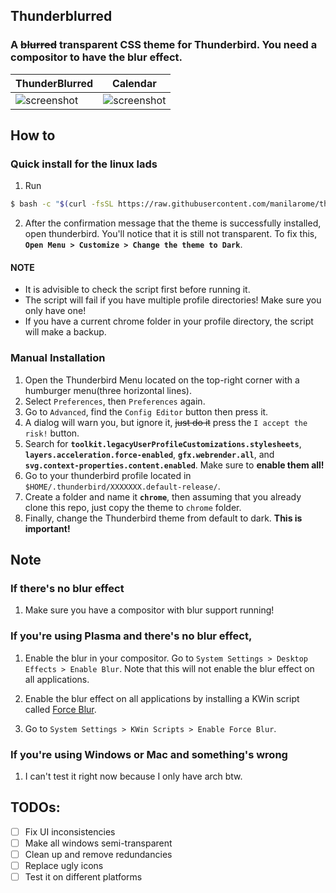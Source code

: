 ## Thunderblurred

### A ~~blurred~~ transparent CSS theme for Thunderbird. You need a compositor to have the blur effect.


| ThunderBlurred | Calendar |
| --- | --- |
| ![screenshot](images/mainwindow.png) | ![screenshot](images/calendar.png) |


## How to

### Quick install for the linux lads

1. Run
  
  ```bash
  $ bash -c "$(curl -fsSL https://raw.githubusercontent.com/manilarome/thunderblurred/master/install.sh)"
  ```

2. After the confirmation message that the theme is successfully installed, open thunderbird. You'll notice that it is still not transparent. To fix this, **`Open Menu > Customize > Change the theme to Dark`**.

#### NOTE

+ It is advisible to check the script first before running it.
+ The script will fail if you have multiple profile directories! Make sure you only have one!
+ If you have a current chrome folder in your profile directory, the script will make a backup.


### Manual Installation

1. Open the Thunderbird Menu located on the top-right corner with a humburger menu(three horizontal lines).
2. Select `Preferences`, then `Preferences` again.
3. Go to `Advanced`, find the `Config Editor` button then press it.
4. A dialog will warn you, but ignore it, ~~just do it~~ press the `I accept the risk!` button.
5. Search for **`toolkit.legacyUserProfileCustomizations.stylesheets`**, **`layers.acceleration.force-enabled`**, **`gfx.webrender.all`**, and **`svg.context-properties.content.enabled`**. Make sure to **enable them all!**
6. Go to your thunderbird profile located in `$HOME/.thunderbird/XXXXXXX.default-release/`.
7. Create a folder and name it **`chrome`**, then assuming that you already clone this repo, just copy the theme to `chrome` folder.
8. Finally, change the Thunderbird theme from default to dark. **This is important!**

## Note

### If there's no blur effect


1. Make sure you have a compositor with blur support running! 

### If you're using Plasma and there's no blur effect,

1. Enable the blur in your compositor. Go to `System Settings > Desktop Effects > Enable Blur`. Note that this will not enable the blur effect on all applications.

2. Enable the blur effect on all applications by installing a KWin script called [Force Blur](https://store.kde.org/p/1294604/).

3. Go to `System Settings > KWin Scripts > Enable Force Blur`.


### If you're using Windows or Mac and something's wrong

1. I can't test it right now because I only have arch btw.

## TODOs:

- [ ] Fix UI inconsistencies
- [ ] Make all windows semi-transparent
- [ ] Clean up and remove redundancies
- [ ] Replace ugly icons
- [ ] Test it on different platforms
